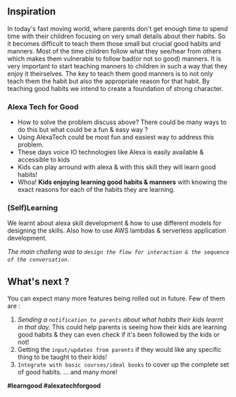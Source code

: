 ## Inspiration
In today's fast moving world, where parents don't get enough time to spend time with their children focusing on very small details about their habits. 
So it becomes difficult to teach them those small but crucial good habits and manners. 
Most of the time children follow what they see/hear from others which makes them vulnerable to follow bad(or not so good) manners. 
It is very important to start teaching manners to children in such a way that they enjoy it theirselves.
The key to teach them good manners is to not only teach them the habit but also the appropriate reason for that habit.
By teaching good habits we intend to create a foundation of strong character.

### Alexa Tech for Good
- How to solve the problem discuss above? There could be many ways to do this but what could be a fun & easy way ?
- Using AlexaTech could be most fun and easiest way to address this problem.
- These days voice IO technologies like Alexa is easily available & accessible to kids
- Kids can play arround with alexa & with this skill they will learn good habits!
- Whoa! **Kids enjoying learning good habits & manners** with knowing the exact reasons for each of the habits they are learning. 

### (Self)Learning
We learnt about alexa skill development & how to use different models for designing the skills.
Also how to use AWS lambdas & serverless application development.

_The main challeng was to `design the flow for interaction & the sequence of the conversation`._

## What's next ?
You can expect many more features being rolled out in future. 
Few of them are : 
1. _Sending a `notification to parents` about what habits their kids learnt in that day._ This could help parents is seeing how their kids are learning good habits & they can even check if it's been followed by the kids or not!
2. Getting the `input/updates from parents` if they would like any specific thing to be taught to their kids!
3. `Integrate with basic courses/ideal books` to cover up the complete set of good habits.
... and many more!

**#learngood #alexatechforgood**
